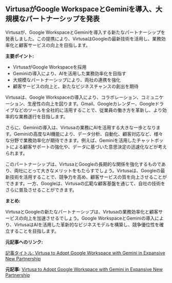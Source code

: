 ## VirtusaがGoogle WorkspaceとGeminiを導入、大規模なパートナーシップを発表

Virtusaが、Google WorkspaceとGeminiを導入する新たなパートナーシップを発表しました。この提携により、VirtusaはGoogleの最新技術を活用し、業務効率化と顧客サービスの向上を目指します。

**主要ポイント:**

* VirtusaがGoogle Workspaceを採用
* Geminiの導入により、AIを活用した業務効率化を目指す
* 大規模なパートナーシップにより、両社の連携を強化
* 顧客サービスの向上と、新たなビジネスチャンスの創出を期待

Virtusaは、Google Workspaceの導入により、コラボレーション、コミュニケーション、生産性の向上を図ります。Gmail、Googleカレンダー、Googleドライブなどのツールを全社的に活用することで、従業員の働き方を革新し、より効率的な業務遂行を目指します。

さらに、Geminiの導入は、Virtusaの業務にAIを活用する大きな一歩となります。Geminiの高度なAI機能により、データ分析、自動化、顧客対応など、様々な分野で業務効率化が期待できます。例えば、Geminiを活用したチャットボットによる顧客サポートの強化や、データに基づいた意思決定の迅速化などが考えられます。

このパートナーシップは、VirtusaとGoogleの長期的な関係を強化するものであり、両社にとって大きなメリットをもたらすでしょう。Virtusaは、Googleの最新技術を活用することで、競争力を高め、顧客サービスの質を向上させることができます。一方、Googleは、Virtusaの広範な顧客基盤を通じて、自社の技術をさらに普及させることができます。

**まとめ:**

VirtusaとGoogleの新たなパートナーシップは、Virtusaの業務効率化と顧客サービスの向上を加速させるでしょう。Google WorkspaceとGeminiの導入により、VirtusaはAIを活用した革新的なビジネスモデルを構築し、競争優位性を確立することを目指します。

**元記事へのリンク:**

[記事タイトル: Virtusa to Adopt Google Workspace with Gemini in Expansive New Partnership](https://www.prnewswire.com/news-releases/virtusa-to-adopt-google-workspace-with-gemini-in-expansive-new-partnership-302151149.html)


**元記事:** [Virtusa to Adopt Google Workspace with Gemini in Expansive New Partnership](https://www.prnewswire.com/news-releases/virtusa-to-adopt-google-workspace-with-gemini-in-expansive-new-partnership-302443942.html)